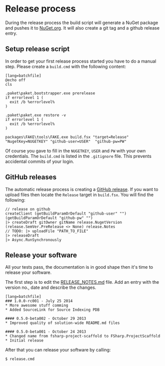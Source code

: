 # Release process

During the release process the build script will generate a NuGet package and pushes it to [NuGet.org](http://www.nuget.org). 
It will also create a git tag and a github release entry.
 
## Setup release script
 
In order to get your first release process started you have to do a manual step. Please create a `build.cmd` with the following content:

    [lang=batchfile]
    @echo off
    cls
    
    .paket\paket.bootstrapper.exe prerelease
    if errorlevel 1 (
      exit /b %errorlevel%
    )
    
    .paket\paket.exe restore -v
    if errorlevel 1 (
      exit /b %errorlevel%
    )
    
    packages\FAKE\tools\FAKE.exe build.fsx "target=Release" "NugetKey=NUGETKEY" "github-user=USER"  "github-pw=PW"
    
Of course you gave to fill in the ``NUGETKEY``, ``USER`` and ``PW`` with your own credentials.
The `build.cmd` is listed in the `.gitignore` file. This prevents accidental commits of your login.

## GitHub releases

The automatic release process is creating a [GitHub release](https://github.com/blog/1547-release-your-software). If you want to upload files then locate the `Release` target in ``build.fsx``. You will find the following:

    // release on github
    createClient (getBuildParamOrDefault "github-user" "") (getBuildParamOrDefault "github-pw" "")
    |> createDraft gitOwner gitName release.NugetVersion (release.SemVer.PreRelease <> None) release.Notes 
    // TODO: |> uploadFile "PATH_TO_FILE"    
    |> releaseDraft
    |> Async.RunSynchronously 

## Release your software

All your tests pass, the documentation is in good shape then it's time to release your software.

The first step is to edit the [RELEASE_NOTES.md](https://github.com/fsprojects/ProjectScaffold/blob/master/RELEASE_NOTES.md) file. Add an entry with the version no., date and describe the changes.

    [lang=batchfile]
    ### 1.0.0-rc001 - July 25 2014
    * More awesome stuff comming
    * Added SourceLink for Source Indexing PDB
             
    #### 0.5.0-beta002 - October 29 2013
    * Improved quality of solution-wide README.md files
    
    #### 0.5.0-beta001 - October 24 2013
    * Changed name from fsharp-project-scaffold to FSharp.ProjectScaffold
    * Initial release                                                                                                     

After that you can release your software by calling:
 
    $ release.cmd